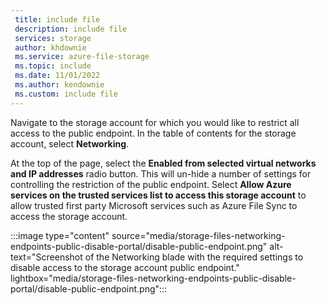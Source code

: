 ```yaml
---
 title: include file
 description: include file
 services: storage
 author: khdownie
 ms.service: azure-file-storage
 ms.topic: include
 ms.date: 11/01/2022
 ms.author: kendownie
 ms.custom: include file
---
```

Navigate to the storage account for which you would like to restrict all access to the public endpoint. In the table of contents for the storage account, select **Networking**.

At the top of the page, select the **Enabled from selected virtual networks and IP addresses** radio button. This will un-hide a number of settings for controlling the restriction of the public endpoint. Select **Allow Azure services on the trusted services list to access this storage account** to allow trusted first party Microsoft services such as Azure File Sync to access the storage account.

:::image type="content" source="media/storage-files-networking-endpoints-public-disable-portal/disable-public-endpoint.png" alt-text="Screenshot of the Networking blade with the required settings to disable access to the storage account public endpoint." lightbox="media/storage-files-networking-endpoints-public-disable-portal/disable-public-endpoint.png":::
